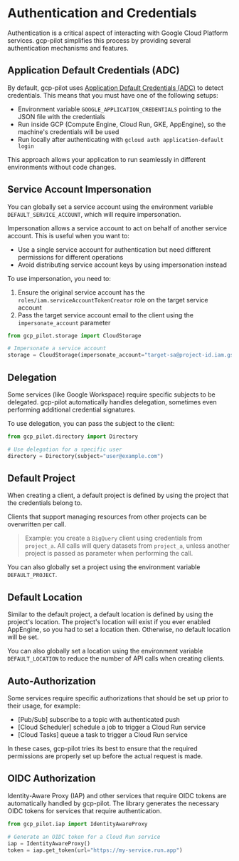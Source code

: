 # Authentication and Credentials

Authentication is a critical aspect of interacting with Google Cloud Platform services. gcp-pilot simplifies this process by providing several authentication mechanisms and features.

## Application Default Credentials (ADC)

By default, gcp-pilot uses [Application Default Credentials (ADC)](https://cloud.google.com/docs/authentication/production#automatically) to detect credentials. This means that you must have one of the following setups:

- Environment variable `GOOGLE_APPLICATION_CREDENTIALS` pointing to the JSON file with the credentials
- Run inside GCP (Compute Engine, Cloud Run, GKE, AppEngine), so the machine's credentials will be used
- Run locally after authenticating with `gcloud auth application-default login`

This approach allows your application to run seamlessly in different environments without code changes.

## Service Account Impersonation

You can globally set a service account using the environment variable `DEFAULT_SERVICE_ACCOUNT`, which will require impersonation.

Impersonation allows a service account to act on behalf of another service account. This is useful when you want to:
- Use a single service account for authentication but need different permissions for different operations
- Avoid distributing service account keys by using impersonation instead

To use impersonation, you need to:
1. Ensure the original service account has the `roles/iam.serviceAccountTokenCreator` role on the target service account
2. Pass the target service account email to the client using the `impersonate_account` parameter

```python
from gcp_pilot.storage import CloudStorage

# Impersonate a service account
storage = CloudStorage(impersonate_account="target-sa@project-id.iam.gserviceaccount.com")
```

## Delegation

Some services (like Google Workspace) require specific subjects to be delegated. gcp-pilot automatically handles delegation, sometimes even performing additional credential signatures.

To use delegation, you can pass the subject to the client:

```python
from gcp_pilot.directory import Directory

# Use delegation for a specific user
directory = Directory(subject="user@example.com")
```

## Default Project

When creating a client, a default project is defined by using the project that the credentials belong to.

Clients that support managing resources from other projects can be overwritten per call.

> Example: you create a `BigQuery` client using credentials from `project_a`.
> All calls will query datasets from `project_a`, unless another project is passed as parameter when performing the call.

You can also globally set a project using the environment variable `DEFAULT_PROJECT`.

## Default Location

Similar to the default project, a default location is defined by using the project's location.
The project's location will exist if you ever enabled AppEngine, so you had to set a location then.
Otherwise, no default location will be set.

You can also globally set a location using the environment variable `DEFAULT_LOCATION` to reduce the number of API calls when creating clients.

## Auto-Authorization

Some services require specific authorizations that should be set up prior to their usage, for example:
- [Pub/Sub] subscribe to a topic with authenticated push
- [Cloud Scheduler] schedule a job to trigger a Cloud Run service
- [Cloud Tasks] queue a task to trigger a Cloud Run service

In these cases, gcp-pilot tries its best to ensure that the required permissions are properly set up before the actual request is made.

## OIDC Authorization

Identity-Aware Proxy (IAP) and other services that require OIDC tokens are automatically handled by gcp-pilot. The library generates the necessary OIDC tokens for services that require authentication.

```python
from gcp_pilot.iap import IdentityAwareProxy

# Generate an OIDC token for a Cloud Run service
iap = IdentityAwareProxy()
token = iap.get_token(url="https://my-service.run.app")
```